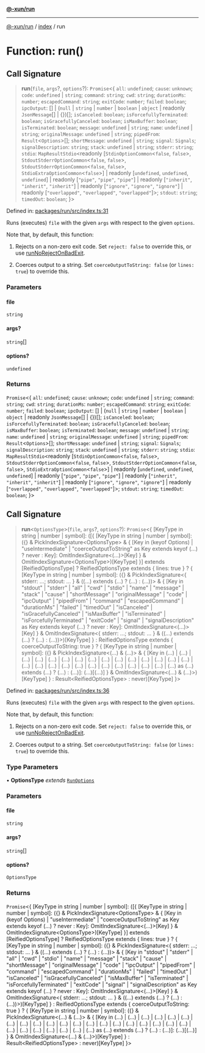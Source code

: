 [**@-xun/run**](../../README.md)

***

[@-xun/run](../../README.md) / [index](../README.md) / run

# Function: run()

## Call Signature

> **run**(`file`, `args`?, `options`?): `Promise`\<\{ `all`: `undefined`; `cause`: `unknown`; `code`: `undefined` \| `string`; `command`: `string`; `cwd`: `string`; `durationMs`: `number`; `escapedCommand`: `string`; `exitCode`: `number`; `failed`: `boolean`; `ipcOutput`: \[\] \| (`null` \| `string` \| `number` \| `boolean` \| `object` \| readonly `JsonMessage`[] \| \{\})[]; `isCanceled`: `boolean`; `isForcefullyTerminated`: `boolean`; `isGracefullyCanceled`: `boolean`; `isMaxBuffer`: `boolean`; `isTerminated`: `boolean`; `message`: `undefined` \| `string`; `name`: `undefined` \| `string`; `originalMessage`: `undefined` \| `string`; `pipedFrom`: `Result`\<`Options`\>[]; `shortMessage`: `undefined` \| `string`; `signal`: `Signals`; `signalDescription`: `string`; `stack`: `undefined` \| `string`; `stderr`: `string`; `stdio`: `MapResultStdio`\<readonly \[`StdinOptionCommon`\<`false`, `false`\>, `StdoutStderrOptionCommon`\<`false`, `false`\>, `StdoutStderrOptionCommon`\<`false`, `false`\>, `StdioExtraOptionCommon`\<`false`\>\] \| readonly \[`undefined`, `undefined`, `undefined`\] \| readonly \[`"pipe"`, `"pipe"`, `"pipe"`\] \| readonly \[`"inherit"`, `"inherit"`, `"inherit"`\] \| readonly \[`"ignore"`, `"ignore"`, `"ignore"`\] \| readonly \[`"overlapped"`, `"overlapped"`, `"overlapped"`\]\>; `stdout`: `string`; `timedOut`: `boolean`; \}\>

Defined in: [packages/run/src/index.ts:31](https://github.com/Xunnamius/exec-utils/blob/bf5e65a2582e7e8aeaba89dc9f922437cbff4809/packages/run/src/index.ts#L31)

Runs (executes) `file` with the given `args` with respect to the given
`options`.

Note that, by default, this function:

1. Rejects on a non-zero exit code. Set `reject: false` to override this, or
   use [runNoRejectOnBadExit](runNoRejectOnBadExit.md).

2. Coerces output to a string. Set `coerceOutputToString: false` (or `lines:
   true`) to override this.

### Parameters

#### file

`string`

#### args?

`string`[]

#### options?

`undefined`

### Returns

`Promise`\<\{ `all`: `undefined`; `cause`: `unknown`; `code`: `undefined` \| `string`; `command`: `string`; `cwd`: `string`; `durationMs`: `number`; `escapedCommand`: `string`; `exitCode`: `number`; `failed`: `boolean`; `ipcOutput`: \[\] \| (`null` \| `string` \| `number` \| `boolean` \| `object` \| readonly `JsonMessage`[] \| \{\})[]; `isCanceled`: `boolean`; `isForcefullyTerminated`: `boolean`; `isGracefullyCanceled`: `boolean`; `isMaxBuffer`: `boolean`; `isTerminated`: `boolean`; `message`: `undefined` \| `string`; `name`: `undefined` \| `string`; `originalMessage`: `undefined` \| `string`; `pipedFrom`: `Result`\<`Options`\>[]; `shortMessage`: `undefined` \| `string`; `signal`: `Signals`; `signalDescription`: `string`; `stack`: `undefined` \| `string`; `stderr`: `string`; `stdio`: `MapResultStdio`\<readonly \[`StdinOptionCommon`\<`false`, `false`\>, `StdoutStderrOptionCommon`\<`false`, `false`\>, `StdoutStderrOptionCommon`\<`false`, `false`\>, `StdioExtraOptionCommon`\<`false`\>\] \| readonly \[`undefined`, `undefined`, `undefined`\] \| readonly \[`"pipe"`, `"pipe"`, `"pipe"`\] \| readonly \[`"inherit"`, `"inherit"`, `"inherit"`\] \| readonly \[`"ignore"`, `"ignore"`, `"ignore"`\] \| readonly \[`"overlapped"`, `"overlapped"`, `"overlapped"`\]\>; `stdout`: `string`; `timedOut`: `boolean`; \}\>

## Call Signature

> **run**\<`OptionsType`\>(`file`, `args`?, `options`?): `Promise`\<\{ \[KeyType in string \| number \| symbol\]: (\[\{ \[KeyType in string \| number \| symbol\]: (\{\} & PickIndexSignature\<OptionsType\> & \{ \[Key in (keyof Options) \| "useIntermediate" \| "coerceOutputToString" as Key extends keyof (...) ? never : Key\]: OmitIndexSignature\<(...)\>\[Key\] \} & OmitIndexSignature\<OptionsType\>)\[KeyType\] \}\] extends \[ReifiedOptionsType\] ? ReifiedOptionsType extends \{ lines: true \} ? \{ \[KeyType in string \| number \| symbol\]: (\{\} & PickIndexSignature\<\{ stderr: ...; stdout: ... \} & ((...) extends (...) ? (...) : (...))\> & \{ \[Key in "stdout" \| "stderr" \| "all" \| "cwd" \| "stdio" \| "name" \| "message" \| "stack" \| "cause" \| "shortMessage" \| "originalMessage" \| "code" \| "ipcOutput" \| "pipedFrom" \| "command" \| "escapedCommand" \| "durationMs" \| "failed" \| "timedOut" \| "isCanceled" \| "isGracefullyCanceled" \| "isMaxBuffer" \| "isTerminated" \| "isForcefullyTerminated" \| "exitCode" \| "signal" \| "signalDescription" as Key extends keyof (...) ? never : Key\]: OmitIndexSignature\<(...)\>\[Key\] \} & OmitIndexSignature\<\{ stderr: ...; stdout: ... \} & ((...) extends (...) ? (...) : (...))\>)\[KeyType\] \} : ReifiedOptionsType extends \{ coerceOutputToString: true \} ? \{ \[KeyType in string \| number \| symbol\]: (\{\} & PickIndexSignature\<(...) & (...)\> & \{ \[Key in (...) \| (...) \| (...) \| (...) \| (...) \| (...) \| (...) \| (...) \| (...) \| (...) \| (...) \| (...) \| (...) \| (...) \| (...) \| (...) \| (...) \| (...) \| (...) \| (...) \| (...) \| (...) \| (...) \| (...) \| (...) \| (...) \| (...) as (...) extends (...) ? (...) : (...)\]: (...)\[(...)\] \} & OmitIndexSignature\<(...) & (...)\>)\[KeyType\] \} : Result\<ReifiedOptionsType\> : never)\[KeyType\] \}\>

Defined in: [packages/run/src/index.ts:36](https://github.com/Xunnamius/exec-utils/blob/bf5e65a2582e7e8aeaba89dc9f922437cbff4809/packages/run/src/index.ts#L36)

Runs (executes) `file` with the given `args` with respect to the given
`options`.

Note that, by default, this function:

1. Rejects on a non-zero exit code. Set `reject: false` to override this, or
   use [runNoRejectOnBadExit](runNoRejectOnBadExit.md).

2. Coerces output to a string. Set `coerceOutputToString: false` (or `lines:
   true`) to override this.

### Type Parameters

• **OptionsType** *extends* [`RunOptions`](../../types/type-aliases/RunOptions.md)

### Parameters

#### file

`string`

#### args?

`string`[]

#### options?

`OptionsType`

### Returns

`Promise`\<\{ \[KeyType in string \| number \| symbol\]: (\[\{ \[KeyType in string \| number \| symbol\]: (\{\} & PickIndexSignature\<OptionsType\> & \{ \[Key in (keyof Options) \| "useIntermediate" \| "coerceOutputToString" as Key extends keyof (...) ? never : Key\]: OmitIndexSignature\<(...)\>\[Key\] \} & OmitIndexSignature\<OptionsType\>)\[KeyType\] \}\] extends \[ReifiedOptionsType\] ? ReifiedOptionsType extends \{ lines: true \} ? \{ \[KeyType in string \| number \| symbol\]: (\{\} & PickIndexSignature\<\{ stderr: ...; stdout: ... \} & ((...) extends (...) ? (...) : (...))\> & \{ \[Key in "stdout" \| "stderr" \| "all" \| "cwd" \| "stdio" \| "name" \| "message" \| "stack" \| "cause" \| "shortMessage" \| "originalMessage" \| "code" \| "ipcOutput" \| "pipedFrom" \| "command" \| "escapedCommand" \| "durationMs" \| "failed" \| "timedOut" \| "isCanceled" \| "isGracefullyCanceled" \| "isMaxBuffer" \| "isTerminated" \| "isForcefullyTerminated" \| "exitCode" \| "signal" \| "signalDescription" as Key extends keyof (...) ? never : Key\]: OmitIndexSignature\<(...)\>\[Key\] \} & OmitIndexSignature\<\{ stderr: ...; stdout: ... \} & ((...) extends (...) ? (...) : (...))\>)\[KeyType\] \} : ReifiedOptionsType extends \{ coerceOutputToString: true \} ? \{ \[KeyType in string \| number \| symbol\]: (\{\} & PickIndexSignature\<(...) & (...)\> & \{ \[Key in (...) \| (...) \| (...) \| (...) \| (...) \| (...) \| (...) \| (...) \| (...) \| (...) \| (...) \| (...) \| (...) \| (...) \| (...) \| (...) \| (...) \| (...) \| (...) \| (...) \| (...) \| (...) \| (...) \| (...) \| (...) \| (...) \| (...) as (...) extends (...) ? (...) : (...)\]: (...)\[(...)\] \} & OmitIndexSignature\<(...) & (...)\>)\[KeyType\] \} : Result\<ReifiedOptionsType\> : never)\[KeyType\] \}\>
